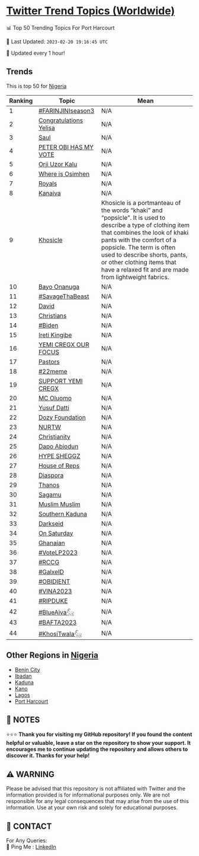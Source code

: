 [Twitter Trend Topics (Worldwide)](https://github.com/ErcinDedeoglu/Twitter-Trend-Topics)
==========


📊 Top 50 Trending Topics For Port Harcourt

📆 Last Updated: `2023-02-20 19:16:45 UTC`

🔧 Updated every 1 hour!


## Trends

This is top 50 for [Nigeria](</Nigeria>)

| Ranking | Topic | Mean |
| ------- | ------------ | ------------ |
| 1 | [#FARINJINIseason3](http://twitter.com/search?q=%23FARINJINIseason3) | N/A |
| 2 | [Congratulations Yelisa](http://twitter.com/search?q=Congratulations+Yelisa) | N/A |
| 3 | [Saul](http://twitter.com/search?q=Saul) | N/A |
| 4 | [PETER OBI HAS MY VOTE](http://twitter.com/search?q=PETER+OBI+HAS+MY+VOTE) | N/A |
| 5 | [Orji Uzor Kalu](http://twitter.com/search?q=Orji+Uzor+Kalu) | N/A |
| 6 | [Where is Osimhen](http://twitter.com/search?q=Where+is+Osimhen) | N/A |
| 7 | [Royals](http://twitter.com/search?q=Royals) | N/A |
| 8 | [Kanaiva](http://twitter.com/search?q=Kanaiva) | N/A |
| 9 | [Khosicle](http://twitter.com/search?q=Khosicle) | Khosicle is a portmanteau of the words “khaki” and “popsicle”. It is used to describe a type of clothing item that combines the look of khaki pants with the comfort of a popsicle. The term is often used to describe shorts, pants, or other clothing items that have a relaxed fit and are made from lightweight fabrics. |
| 10 | [Bayo Onanuga](http://twitter.com/search?q=Bayo+Onanuga) | N/A |
| 11 | [#SavageThaBeast](http://twitter.com/search?q=%23SavageThaBeast) | N/A |
| 12 | [David](http://twitter.com/search?q=David) | N/A |
| 13 | [Christians](http://twitter.com/search?q=Christians) | N/A |
| 14 | [#Biden](http://twitter.com/search?q=%23Biden) | N/A |
| 15 | [Ireti Kingibe](http://twitter.com/search?q=Ireti+Kingibe) | N/A |
| 16 | [YEMI CREGX OUR FOCUS](http://twitter.com/search?q=YEMI+CREGX+OUR+FOCUS) | N/A |
| 17 | [Pastors](http://twitter.com/search?q=Pastors) | N/A |
| 18 | [#22meme](http://twitter.com/search?q=%2322meme) | N/A |
| 19 | [SUPPORT YEMI CREGX](http://twitter.com/search?q=SUPPORT+YEMI+CREGX) | N/A |
| 20 | [MC Oluomo](http://twitter.com/search?q=MC+Oluomo) | N/A |
| 21 | [Yusuf Datti](http://twitter.com/search?q=Yusuf+Datti) | N/A |
| 22 | [Dozy Foundation](http://twitter.com/search?q=Dozy+Foundation) | N/A |
| 23 | [NURTW](http://twitter.com/search?q=NURTW) | N/A |
| 24 | [Christianity](http://twitter.com/search?q=Christianity) | N/A |
| 25 | [Dapo Abiodun](http://twitter.com/search?q=Dapo+Abiodun) | N/A |
| 26 | [HYPE SHEGGZ](http://twitter.com/search?q=HYPE+SHEGGZ) | N/A |
| 27 | [House of Reps](http://twitter.com/search?q=House+of+Reps) | N/A |
| 28 | [Diaspora](http://twitter.com/search?q=Diaspora) | N/A |
| 29 | [Thanos](http://twitter.com/search?q=Thanos) | N/A |
| 30 | [Sagamu](http://twitter.com/search?q=Sagamu) | N/A |
| 31 | [Muslim Muslim](http://twitter.com/search?q=Muslim+Muslim) | N/A |
| 32 | [Southern Kaduna](http://twitter.com/search?q=Southern+Kaduna) | N/A |
| 33 | [Darkseid](http://twitter.com/search?q=Darkseid) | N/A |
| 34 | [On Saturday](http://twitter.com/search?q=On+Saturday) | N/A |
| 35 | [Ghanaian](http://twitter.com/search?q=Ghanaian) | N/A |
| 36 | [#VoteLP2023](http://twitter.com/search?q=%23VoteLP2023) | N/A |
| 37 | [#RCCG](http://twitter.com/search?q=%23RCCG) | N/A |
| 38 | [#GalxeID](http://twitter.com/search?q=%23GalxeID) | N/A |
| 39 | [#OBIDIENT](http://twitter.com/search?q=%23OBIDIENT) | N/A |
| 40 | [#VINA2023](http://twitter.com/search?q=%23VINA2023) | N/A |
| 41 | [#RIPDUKE](http://twitter.com/search?q=%23RIPDUKE) | N/A |
| 42 | [#BlueAiva𓃵](http://twitter.com/search?q=%23BlueAiva%f0%93%83%b5) | N/A |
| 43 | [#BAFTA2023](http://twitter.com/search?q=%23BAFTA2023) | N/A |
| 44 | [#KhosiTwala𓃵](http://twitter.com/search?q=%23KhosiTwala%f0%93%83%b5) | N/A |



## Other Regions in [Nigeria](</Nigeria>)

* [Benin City](</Nigeria/Benin City.md>)
* [Ibadan](</Nigeria/Ibadan.md>)
* [Kaduna](</Nigeria/Kaduna.md>)
* [Kano](</Nigeria/Kano.md>)
* [Lagos](</Nigeria/Lagos.md>)
* [Port Harcourt](</Nigeria/Port Harcourt.md>)



## 📝 NOTES

⭐⭐⭐ **Thank you for visiting my GitHub repository! If you found the content helpful or valuable, leave a star on the repository to show your support. It encourages me to continue updating the repository and allows others to discover it. Thanks for your help!**


## ⚠️ WARNING

Please be advised that this repository is not affiliated with Twitter and the information provided is for informational purposes only. We are not responsible for any legal consequences that may arise from the use of this information. Use at your own risk and solely for educational purposes.


## 📨 CONTACT

 For Any Queries:  
            🏓 Ping Me : [LinkedIn](https://www.linkedin.com/in/ercindedeoglu/)
